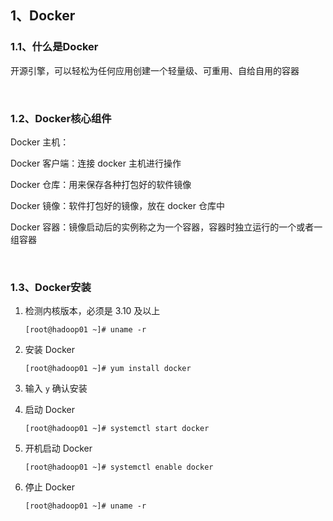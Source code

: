 ## 1、Docker

### 1.1、什么是Docker

开源引擎，可以轻松为任何应用创建一个轻量级、可重用、自给自用的容器

<br>

### 1.2、Docker核心组件

Docker 主机：

Docker 客户端：连接 docker 主机进行操作

Docker 仓库：用来保存各种打包好的软件镜像

Docker 镜像：软件打包好的镜像，放在 docker 仓库中

Docker 容器：镜像启动后的实例称之为一个容器，容器时独立运行的一个或者一组容器

<br>

### 1.3、Docker安装

1. 检测内核版本，必须是 3.10 及以上

   `[root@hadoop01 ~]# uname -r`

2. 安装 Docker

   `[root@hadoop01 ~]# yum install docker`

3. 输入 `y` 确认安装

4. 启动 Docker

   `[root@hadoop01 ~]# systemctl start docker`

5. 开机启动 Docker

   `[root@hadoop01 ~]# systemctl enable docker`

6. 停止 Docker

   `[root@hadoop01 ~]# uname -r`

